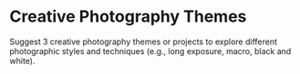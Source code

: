 # Creative Photography Themes

Suggest 3 creative photography themes or projects to explore different photographic styles and techniques (e.g., long exposure, macro, black and white).